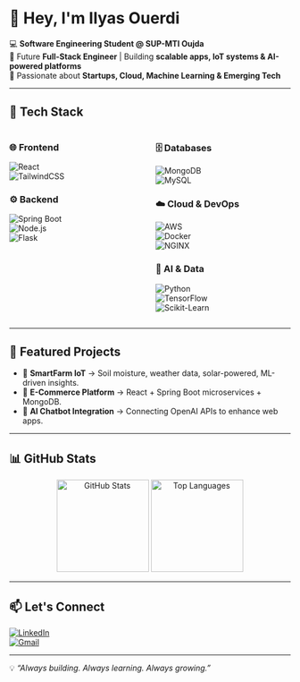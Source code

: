 # 👋 Hey, I'm Ilyas Ouerdi  

💻 **Software Engineering Student @ SUP-MTI Oujda**  
🚀 Future **Full-Stack Engineer** | Building **scalable apps, IoT systems & AI-powered platforms**  
🌱 Passionate about **Startups, Cloud, Machine Learning & Emerging Tech**  

---

## 🔧 Tech Stack  

<div style="display: flex; justify-content: space-between;">

<div style="flex: 1; padding-right: 10px;">

### 🌐 Frontend  
![React](https://img.shields.io/badge/React-20232A?logo=react&logoColor=61DAFB&style=for-the-badge)  
![TailwindCSS](https://img.shields.io/badge/Tailwind_CSS-38B2AC?logo=tailwind-css&logoColor=white&style=for-the-badge)  

### ⚙️ Backend  
![Spring Boot](https://img.shields.io/badge/Spring_Boot-6DB33F?logo=spring-boot&logoColor=white&style=for-the-badge)  
![Node.js](https://img.shields.io/badge/Node.js-43853D?logo=node.js&logoColor=white&style=for-the-badge)  
![Flask](https://img.shields.io/badge/Flask-000000?logo=flask&logoColor=white&style=for-the-badge)  

</div>

<div style="flex: 1; padding-left: 10px;">

### 🗄️ Databases  
![MongoDB](https://img.shields.io/badge/MongoDB-4EA94B?logo=mongodb&logoColor=white&style=for-the-badge)  
![MySQL](https://img.shields.io/badge/MySQL-005C84?logo=mysql&logoColor=white&style=for-the-badge)  

### ☁️ Cloud & DevOps  
![AWS](https://img.shields.io/badge/AWS-232F3E?logo=amazon-aws&logoColor=FF9900&style=for-the-badge)  
![Docker](https://img.shields.io/badge/Docker-2496ED?logo=docker&logoColor=white&style=for-the-badge)  
![NGINX](https://img.shields.io/badge/NGINX-009639?logo=nginx&logoColor=white&style=for-the-badge)  

### 🤖 AI & Data  
![Python](https://img.shields.io/badge/Python-3776AB?logo=python&logoColor=white&style=for-the-badge)  
![TensorFlow](https://img.shields.io/badge/TensorFlow-FF6F00?logo=tensorflow&logoColor=white&style=for-the-badge)  
![Scikit-Learn](https://img.shields.io/badge/scikit--learn-F7931E?logo=scikit-learn&logoColor=white&style=for-the-badge)  

</div>
</div>


---

## 🚀 Featured Projects  

- 🌱 **SmartFarm IoT** → Soil moisture, weather data, solar-powered, ML-driven insights.  
- 🛒 **E-Commerce Platform** → React + Spring Boot microservices + MongoDB.  
- 🤖 **AI Chatbot Integration** → Connecting OpenAI APIs to enhance web apps.  

---

## 📊 GitHub Stats  

<p align="center">
  <img src="https://github-readme-stats.vercel.app/api?username=ilyasOuerdi&show_icons=true&theme=radical" alt="GitHub Stats" height="165"/>
  <img src="https://github-readme-stats.vercel.app/api/top-langs/?username=ilyasOuerdi&layout=compact&theme=radical" alt="Top Languages" height="165"/>
</p>  

---

## 📫 Let's Connect  

[![LinkedIn](https://img.shields.io/badge/LinkedIn-0077B5?logo=linkedin&logoColor=white&style=for-the-badge)](https://linkedin.com/in/yourlinkedin)  
[![Gmail](https://img.shields.io/badge/Gmail-D14836?logo=gmail&logoColor=white&style=for-the-badge)](mailto:yourmail@gmail.com)  

---

💡 *“Always building. Always learning. Always growing.”*  
